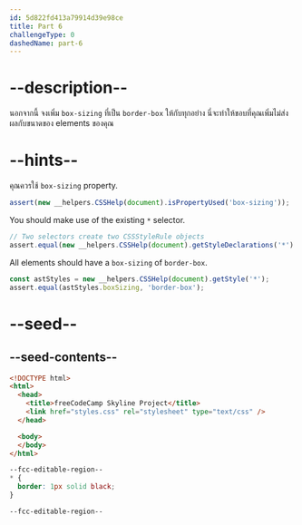 ```yaml
---
id: 5d822fd413a79914d39e98ce
title: Part 6
challengeType: 0
dashedName: part-6
---
```


# --description--

นอกจากนี้ จงเพิ่ม `box-sizing` ที่เป็น `border-box` ให้กับทุกอย่าง
นี่จะทำให้ขอบที่คุณเพิ่มไม่ส่งผลกับขนาดของ elements ของคุณ

# --hints--

คุณควรใช้ `box-sizing` property.

```js
assert(new __helpers.CSSHelp(document).isPropertyUsed('box-sizing'));
```

You should make use of the existing `*` selector.

```js
// Two selectors create two CSSStyleRule objects
assert.equal(new __helpers.CSSHelp(document).getStyleDeclarations('*').length, 1);
```

All elements should have a `box-sizing` of `border-box`.

```js
const astStyles = new __helpers.CSSHelp(document).getStyle('*');
assert.equal(astStyles.boxSizing, 'border-box');
```

# --seed--

## --seed-contents--

```html
<!DOCTYPE html>
<html>    
  <head>
    <title>freeCodeCamp Skyline Project</title>
    <link href="styles.css" rel="stylesheet" type="text/css" />
  </head>

  <body>
  </body>
</html>
```

```css
--fcc-editable-region--
* {
  border: 1px solid black;
}

--fcc-editable-region--

```

